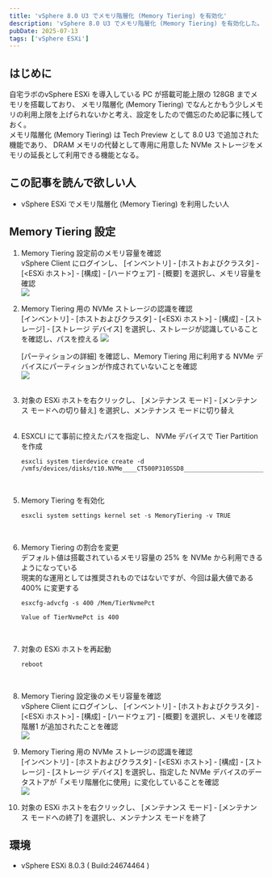 ```yaml
---
title: 'vSphere 8.0 U3 でメモリ階層化 (Memory Tiering) を有効化'
description: 'vSphere 8.0 U3 でメモリ階層化 (Memory Tiering) を有効化した。'
pubDate: 2025-07-13
tags: ['vSphere ESXi']
---
```

## はじめに
自宅ラボのvSphere ESXi を導入している PC が搭載可能上限の 128GB までメモリを搭載しており、 メモリ階層化 (Memory Tiering) でなんとかもう少しメモリの利用上限を上げられないかと考え、設定をしたので備忘のため記事に残しておく。  
メモリ階層化 (Memory Tiering) は Tech Preview として 8.0 U3 で追加された機能であり、 DRAM メモリの代替として専用に用意した NVMe ストレージをメモリの延長として利用できる機能となる。  

## この記事を読んで欲しい人
* vSphere ESXi でメモリ階層化 (Memory Tiering) を利用したい人

## Memory Tiering 設定
1. Memory Tiering 設定前のメモリ容量を確認  
    vSphere Client にログインし、 [インベントリ] - [ホストおよびクラスタ] - [<ESXi ホスト>] - [構成] - [ハードウェア] - [概要] を選択し、メモリ容量を確認  
    ![](/images/vsphere-esxi-memory-tiering-01/WS000164.webp)
    <br>

1. Memory Tiering 用の NVMe ストレージの認識を確認  
    [インベントリ] - [ホストおよびクラスタ] - [<ESXi ホスト>] - [構成] - [ストレージ] - [ストレージ デバイス] を選択し、ストレージが認識していることを確認し、パスを控える
    ![](/images/vsphere-esxi-memory-tiering-01/WS000161.webp)

    [パーティションの詳細] を確認し、Memory Tiering 用に利用する NVMe デバイスにパーティションが作成されていないことを確認    
    ![](/images/vsphere-esxi-memory-tiering-01/WS000162.webp)   
    <br>

1. 対象の ESXi ホストを右クリックし、 [メンテナンス モード] - [メンテナンス モードへの切り替え] を選択し、メンテナンス モードに切り替え  
    <br>

1. ESXCLI にて事前に控えたパスを指定し、 NVMe デバイスで Tier Partition を作成  
    ```shell
    esxcli system tierdevice create -d /vmfs/devices/disks/t10.NVMe____CT500P310SSD8___________________________607BE84F0175A000
    ```
    <br>

1. Memory Tiering を有効化  
    ```shell
    esxcli system settings kernel set -s MemoryTiering -v TRUE
    ```
    <br>

1. Memory Tiering の割合を変更  
    デフォルト値は搭載されているメモリ容量の 25% を NVMe から利用できるようになっている  
    現実的な運用としては推奨されものではないですが、今回は最大値である 400% に変更する    
    ```shell
    esxcfg-advcfg -s 400 /Mem/TierNvmePct
    ```

    ```
    Value of TierNvmePct is 400
    ```
    <br>

1. 対象の ESXi ホストを再起動
    ```shell
    reboot
    ```
    <br>

1. Memory Tiering 設定後のメモリ容量を確認  
    vSphere Client にログインし、 [インベントリ] - [ホストおよびクラスタ] - [<ESXi ホスト>] - [構成] - [ハードウェア] - [概要] を選択し、メモリを確認  
    階層1 が追加されたことを確認  
    ![](/images/vsphere-esxi-memory-tiering-01/WS000168.webp)
    <br>

1. Memory Tiering 用の NVMe ストレージの認識を確認  
    [インベントリ] - [ホストおよびクラスタ] - [<ESXi ホスト>] - [構成] - [ストレージ] - [ストレージ デバイス] を選択し、指定した NVMe デバイスのデータストアが「メモリ階層化に使用」に変化していることを確認  
    ![](/images/vsphere-esxi-memory-tiering-01/WS000166.webp)
    <br>

1. 対象の ESXi ホストを右クリックし、 [メンテナンス モード] - [メンテナンス モードへの終了] を選択し、メンテナンス モードを終了
    <br>

## 環境
* vSphere ESXi 8.0.3 ( Build\:24674464 )

